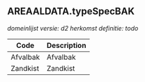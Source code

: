 ## AREAALDATA.typeSpecBAK

*domeinlijst versie: d2* *herkomst definitie: todo*

 |Code |Description	|
|	---	|	---	|
| Afvalbak | Afvalbak |
| Zandkist | Zandkist |
